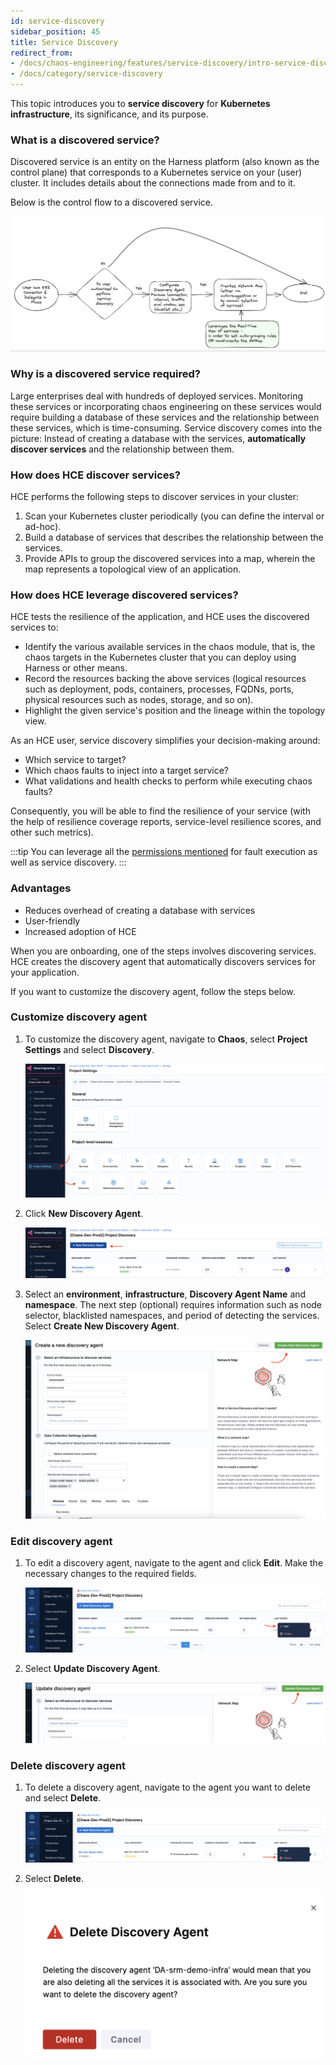 ```yaml
---
id: service-discovery
sidebar_position: 45
title: Service Discovery
redirect_from:
- /docs/chaos-engineering/features/service-discovery/intro-service-discovery
- /docs/category/service-discovery
---
```


This topic introduces you to **service discovery** for **Kubernetes infrastructure**, its significance, and its purpose.

### What is a discovered service?
Discovered service is an entity on the Harness platform (also known as the control plane) that corresponds to a Kubernetes service on your (user) cluster. It includes details about the connections made from and to it.

Below is the control flow to a discovered service.

  ![](./static/control-flow-1.png)

### Why is a discovered service required?

Large enterprises deal with hundreds of deployed services. Monitoring these services or incorporating chaos engineering on these services would require building a database of these services and the relationship between these services, which is time-consuming. Service discovery comes into the picture: Instead of creating a database with the services, **automatically discover services** and the relationship between them.

### How does HCE discover services?

HCE performs the following steps to discover services in your cluster:
1. Scan your Kubernetes cluster periodically (you can define the interval or ad-hoc).
2. Build a database of services that describes the relationship between the services.
3. Provide APIs to group the discovered services into a map, wherein the map represents a topological view of an application.

### How does HCE leverage discovered services?

HCE tests the resilience of the application, and HCE uses the discovered services to:

- Identify the various available services in the chaos module, that is, the chaos targets in the Kubernetes cluster that you can deploy using Harness or other means.
- Record the resources backing the above services (logical resources such as deployment, pods, containers, processes, FQDNs, ports, physical resources such as nodes, storage, and so on).
- Highlight the given service's position and the lineage within the topology view.

As an HCE user, service discovery simplifies your decision-making around:

- Which service to target?
- Which chaos faults to inject into a target service?
- What validations and health checks to perform while executing chaos faults?

Consequently, you will be able to find the resilience of your service (with the help of resilience coverage reports, service-level resilience scores, and other such metrics).

:::tip
You can leverage all the [permissions mentioned](/docs/chaos-engineering/security/security-templates/openshift-scc#run-service-account-as-a-cluster-admin) for fault execution as well as service discovery.
:::

### Advantages

- Reduces overhead of creating a database with services
- User-friendly
- Increased adoption of HCE

When you are onboarding, one of the steps involves discovering services. HCE creates the discovery agent that automatically discovers services for your application.

If you want to customize the discovery agent, follow the steps below.

### Customize discovery agent

1. To customize the discovery agent, navigate to **Chaos**, select **Project Settings** and select **Discovery**.

    ![](./static/discovery.png)

2. Click **New Discovery Agent**.

    ![](./static/select-agent.png)

3. Select an **environment**, **infrastructure**, **Discovery Agent Name** and **namespace**. The next step (optional) requires information such as node selector, blacklisted namespaces, and period of detecting the services. Select **Create New Discovery Agent**.

    ![](./static/add-details-discovery.png)

### Edit discovery agent

1. To edit a discovery agent, navigate to the agent and click **Edit**. Make the necessary changes to the required fields.

    ![](./static/edit-dis-agent-1.png)

2. Select **Update Discovery Agent**.

    ![](./static/edit-details-discovery.png)

### Delete discovery agent

1. To delete a discovery agent, navigate to the agent you want to delete and select **Delete**.

    ![](./static/delete-1.png)

2. Select **Delete**.

    ![](./static/confirm-2.png)